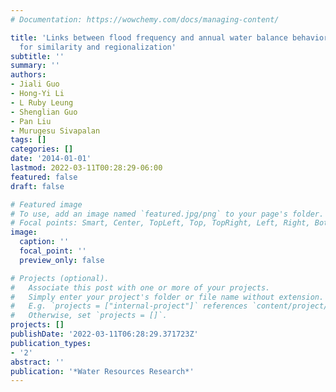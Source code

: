 ```yaml
---
# Documentation: https://wowchemy.com/docs/managing-content/

title: 'Links between flood frequency and annual water balance behaviors: A basis
  for similarity and regionalization'
subtitle: ''
summary: ''
authors:
- Jiali Guo
- Hong-Yi Li
- L Ruby Leung
- Shenglian Guo
- Pan Liu
- Murugesu Sivapalan
tags: []
categories: []
date: '2014-01-01'
lastmod: 2022-03-11T00:28:29-06:00
featured: false
draft: false

# Featured image
# To use, add an image named `featured.jpg/png` to your page's folder.
# Focal points: Smart, Center, TopLeft, Top, TopRight, Left, Right, BottomLeft, Bottom, BottomRight.
image:
  caption: ''
  focal_point: ''
  preview_only: false

# Projects (optional).
#   Associate this post with one or more of your projects.
#   Simply enter your project's folder or file name without extension.
#   E.g. `projects = ["internal-project"]` references `content/project/deep-learning/index.md`.
#   Otherwise, set `projects = []`.
projects: []
publishDate: '2022-03-11T06:28:29.371723Z'
publication_types:
- '2'
abstract: ''
publication: '*Water Resources Research*'
---
```

